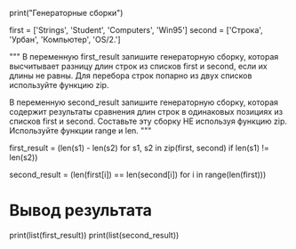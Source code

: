 print("Генераторные сборки")


first = ['Strings', 'Student', 'Computers', 'Win95']
second = ['Строка', 'Урбан', 'Компьютер', 'OS/2.']

"""
В переменную first_result запишите генераторную сборку, которая высчитывает разницу
длин строк из списков first и second, если их длины не равны. Для перебора строк
попарно из двух списков используйте функцию zip.

В переменную second_result запишите генераторную сборку, которая содержит результаты
сравнения длин строк в одинаковых позициях из списков first и second. Составьте эту
сборку НЕ используя функцию zip. Используйте функции range и len.
"""


first_result = (len(s1) - len(s2) for s1, s2 in zip(first, second) if len(s1) != len(s2))

second_result = (len(first[i]) == len(second[i]) for i in range(len(first)))

# Вывод результата
print(list(first_result))
print(list(second_result))
